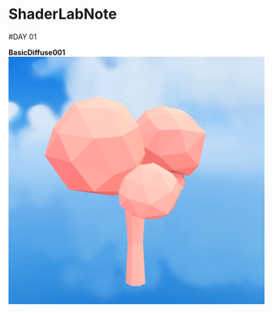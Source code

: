 # ShaderLabNote

#DAY 01

**BasicDiffuse001**
![png](https://github.com/chenwanwan13/ShaderLabNote/blob/master/Day01/101.png?raw=true)
